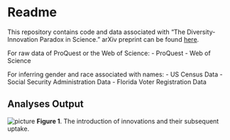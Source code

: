 Readme
======

This repository contains code and data associated with “The
Diversity-Innovation Paradox in Science.” arXiv preprint can be found
[here](https://arxiv.org/abs/1909.02063).

For raw data of ProQuest or the Web of Science: - ProQuest - Web of
Science

For inferring gender and race associated with names: - US Census Data -
Social Security Administration Data - Florida Voter Registration Data

Analyses Output
---------------

![picture](output/fig_1.png) **Figure 1**. The introduction of
innovations and their subsequent uptake.
